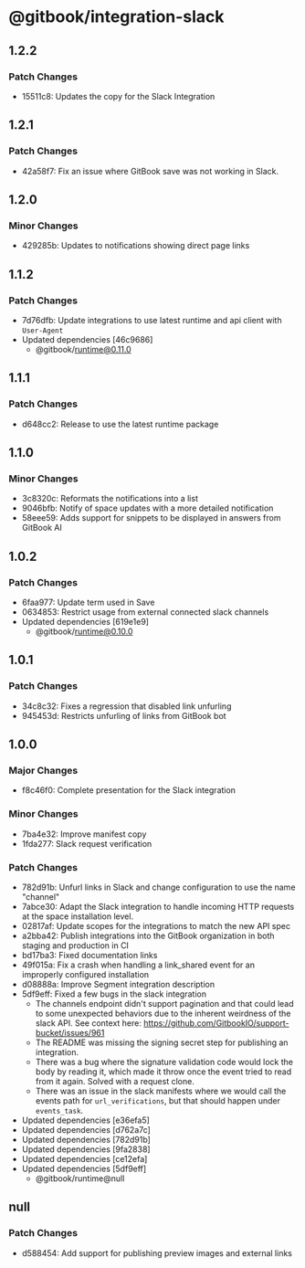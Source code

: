 # @gitbook/integration-slack

## 1.2.2

### Patch Changes

-   15511c8: Updates the copy for the Slack Integration

## 1.2.1

### Patch Changes

-   42a58f7: Fix an issue where GitBook save was not working in Slack.

## 1.2.0

### Minor Changes

-   429285b: Updates to notifications showing direct page links

## 1.1.2

### Patch Changes

-   7d76dfb: Update integrations to use latest runtime and api client with `User-Agent`
-   Updated dependencies [46c9686]
    -   @gitbook/runtime@0.11.0

## 1.1.1

### Patch Changes

-   d648cc2: Release to use the latest runtime package

## 1.1.0

### Minor Changes

-   3c8320c: Reformats the notifications into a list
-   9046bfb: Notify of space updates with a more detailed notification
-   58eee59: Adds support for snippets to be displayed in answers from GitBook AI

## 1.0.2

### Patch Changes

-   6faa977: Update term used in Save
-   0634853: Restrict usage from external connected slack channels
-   Updated dependencies [619e1e9]
    -   @gitbook/runtime@0.10.0

## 1.0.1

### Patch Changes

-   34c8c32: Fixes a regression that disabled link unfurling
-   945453d: Restricts unfurling of links from GitBook bot

## 1.0.0

### Major Changes

-   f8c46f0: Complete presentation for the Slack integration

### Minor Changes

-   7ba4e32: Improve manifest copy
-   1fda277: Slack request verification

### Patch Changes

-   782d91b: Unfurl links in Slack and change configuration to use the name "channel"
-   7abce30: Adapt the Slack integration to handle incoming HTTP requests at the space installation level.
-   02817af: Update scopes for the integrations to match the new API spec
-   a2bba42: Publish integrations into the GitBook organization in both staging and production in CI
-   bd17ba3: Fixed documentation links
-   49f015a: Fix a crash when handling a link_shared event for an improperly configured installation
-   d08888a: Improve Segment integration description
-   5df9eff: Fixed a few bugs in the slack integration
    -   The channels endpoint didn't support pagination and that could lead to some unexpected behaviors due to the inherent weirdness of the slack API. See context here: https://github.com/GitbookIO/support-bucket/issues/961
    -   The README was missing the signing secret step for publishing an integration.
    -   There was a bug where the signature validation code would lock the body by reading it, which made it throw once the event tried to read from it again. Solved with a request clone.
    -   There was an issue in the slack manifests where we would call the events path for `url_verifications`, but that should happen under `events_task`.
-   Updated dependencies [e36efa5]
-   Updated dependencies [d762a7c]
-   Updated dependencies [782d91b]
-   Updated dependencies [9fa2838]
-   Updated dependencies [ce12efa]
-   Updated dependencies [5df9eff]
    -   @gitbook/runtime@null

## null

### Patch Changes

-   d588454: Add support for publishing preview images and external links
